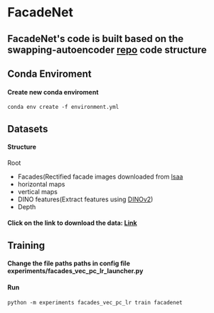 # FacadeNet

## FacadeNet's code is built based on the swapping-autoencoder [repo](https://github.com/taesungp/swapping-autoencoder-pytorch) code structure

## Conda Enviroment
#### Create new conda enviroment
```conda env create -f environment.yml```

## Datasets
#### Structure 
Root
  - Facades(Rectified facade images downloaded from [lsaa]( dataset)
  - horizontal maps
  - vertical maps
  - DINO features(Extract features using [DINOv2](https://github.com/facebookresearch/dinov2))
  - Depth
#### Click on the link to download the data: [Link](https://github.com/ZPdesu/lsaa-dataset)

## Training
#### Change the file paths paths in config file experiments/facades_vec_pc_lr_launcher.py
#### Run 
```python -m experiments facades_vec_pc_lr train facadenet```
